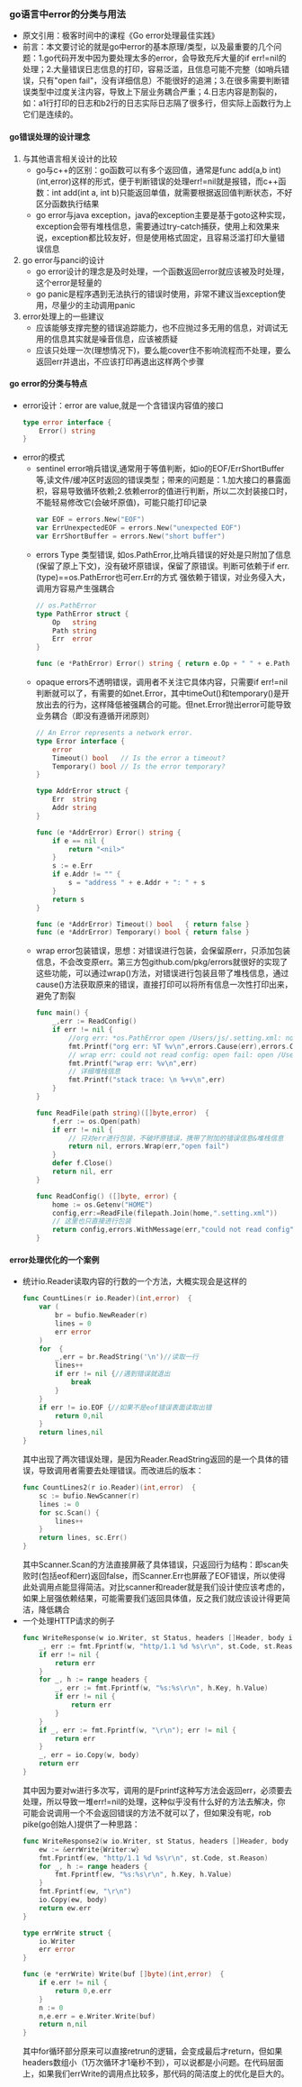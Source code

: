 ### go语言中error的分类与用法
- 原文引用：极客时间中的课程《Go error处理最佳实践》
- 前言：本文要讨论的就是go中error的基本原理/类型，以及最重要的几个问题：1.go代码开发中因为要处理太多的error，会导致充斥大量的if err!=nil的处理；2.大量错误日志信息的打印，容易泛滥，且信息可能不完整（如哨兵错误，只有"open fail"，没有详细信息）不能很好的追溯；3.在很多需要判断错误类型中过度关注内容，导致上下层业务耦合严重；4.日志内容是割裂的，如：a1行打印的日志和b2行的日志实际日志隔了很多行，但实际上函数行为上它们是连续的。
#### go错误处理的设计理念
1. 与其他语言相关设计的比较
    - go与c++的区别：go函数可以有多个返回值，通常是func add(a,b int)(int,error)这样的形式，便于判断错误的处理err!=nil就是报错，而c++函数：int add(int a, int b)只能返回单值，就需要根据返回值判断状态，不好区分函数执行结果
    - go error与java exception，java的exception主要是基于goto这种实现，exception会带有堆栈信息，需要通过try-catch捕获，使用上和效果来说，exception都比较友好，但是使用格式固定，且容易泛滥打印大量错误信息
2. go error与panci的设计
    - go error设计的理念是及时处理，一个函数返回error就应该被及时处理，这个error是轻量的
    - go panic是程序遇到无法执行的错误时使用，非常不建议当exception使用，尽量少的主动调用panic
3. error处理上的一些建议
    - 应该能够支撑完整的错误追踪能力，也不应抛过多无用的信息，对调试无用的信息其实就是噪音信息，应该被质疑
    - 应该只处理一次(理想情况下)，要么能cover住不影响流程而不处理，要么返回err并退出，不应该打印再退出这样两个步骤
#### go error的分类与特点
- error设计：error are value,就是一个含错误内容值的接口
    ```go
    type error interface {
        Error() string
    }
    ```
- error的模式
    - sentinel error哨兵错误,通常用于等值判断，如io的EOF/ErrShortBuffer等,读文件/缓冲区时返回的错误类型；带来的问题是：1.加大接口的暴露面积，容易导致循环依赖;2.依赖error的值进行判断，所以二次封装接口时，不能轻易修改它(会破坏原值)，可能只能打印记录
        ```go
        var EOF = errors.New("EOF")
        var ErrUnexpectedEOF = errors.New("unexpected EOF")
        var ErrShortBuffer = errors.New("short buffer")
        ``` 
    - errors Type 类型错误, 如os.PathError,比哨兵错误的好处是只附加了信息(保留了原上下文)，没有破坏原错误，保留了原错误。判断可依赖于if err.(type)==os.PathError也可err.Err的方式 强依赖于错误，对业务侵入大，调用方容易产生强耦合
        ```go
        // os.PathError
        type PathError struct {
            Op   string
            Path string
            Err  error
        }

        func (e *PathError) Error() string { return e.Op + " " + e.Path + ": " + e.Err.Error() }
        ```
    - opaque errors不透明错误，调用者不关注它具体内容，只需要if err!=nil判断就可以了，有需要的如net.Error，其中timeOut()和temporary()是开放出去的行为，这样降低被强耦合的可能。但net.Error抛出error可能导致业务耦合（即没有遵循开闭原则）
        ```go
        // An Error represents a network error.
        type Error interface {
            error
            Timeout() bool   // Is the error a timeout?
            Temporary() bool // Is the error temporary?
        }

        type AddrError struct {
            Err  string
            Addr string
        }

        func (e *AddrError) Error() string {
            if e == nil {
                return "<nil>"
            }
            s := e.Err
            if e.Addr != "" {
                s = "address " + e.Addr + ": " + s
            }
            return s
        }

        func (e *AddrError) Timeout() bool   { return false }
        func (e *AddrError) Temporary() bool { return false }
        ```
    - wrap error包装错误，思想：对错误进行包装，会保留原err，只添加包装信息，不会改变原err。第三方包github.com/pkg/errors就很好的实现了这些功能，可以通过wrap()方法，对错误进行包装且带了堆栈信息，通过cause()方法获取原来的错误，直接打印可以将所有信息一次性打印出来，避免了割裂
        ```go
        func main() {
            _,err := ReadConfig()
            if err != nil {
                //org err: *os.PathError open /Users/js/.setting.xml: no such file or directory
                fmt.Printf("org err: %T %v\n",errors.Cause(err),errors.Cause(err))
                // wrap err: could not read config: open fail: open /Users/js/.setting.xml: no such file or directory
                fmt.Printf("wrap err: %v\n",err)
                // 详细堆栈信息
                fmt.Printf("stack trace: \n %+v\n",err)
            }
        }

        func ReadFile(path string)([]byte,error)  {
            f,err := os.Open(path)
            if err != nil {
                // 只对err进行包装，不破坏原错误，携带了附加的错误信息&堆栈信息
                return nil, errors.Wrap(err,"open fail")
            }
            defer f.Close()
            return nil, err
        }

        func ReadConfig() ([]byte, error) {
            home := os.Getenv("HOME")
            config,err:=ReadFile(filepath.Join(home,".setting.xml"))
            // 这里也只直接进行包装
            return config,errors.WithMessage(err,"could not read config")
        }
        ```
#### error处理优化的一个案例
- 统计io.Reader读取内容的行数的一个方法，大概实现会是这样的
    ```go
    func CountLines(r io.Reader)(int,error)  {
        var (
            br = bufio.NewReader(r)
            lines = 0
            err error
        )
        for  {
            _,err = br.ReadString('\n')//读取一行
            lines++
            if err != nil {//遇到错误就退出
                break
            }
        }
        if err != io.EOF {//如果不是eof错误表面读取出错
            return 0,nil
        }
        return lines,nil
    }
    ```
    其中出现了两次错误处理，是因为Reader.ReadString返回的是一个具体的错误，导致调用者需要去处理错误。而改进后的版本：
    ```go
    func CountLines2(r io.Reader)(int,error)  {
        sc := bufio.NewScanner(r)
        lines := 0
        for sc.Scan() {
            lines++
        }
        return lines, sc.Err()
    }
    ```
    其中Scanner.Scan的方法直接屏蔽了具体错误，只返回行为结构：即scan失败时(包括eof和err)返回false，而Scanner.Err也屏蔽了EOF错误，所以使得此处调用点能显得简洁。对比scanner和reader就是我们设计使应该考虑的，如果上层强依赖结果，可能需要我们返回具体值，反之我们就应该设计得更简洁，降低耦合
- 一个处理HTTP请求的例子
    ```go
    func WriteResponse(w io.Writer, st Status, headers []Header, body io.Reader) error {
        _, err := fmt.Fprintf(w, "http/1.1 %d %s\r\n", st.Code, st.Reason)
        if err != nil {
            return err
        }
        for _, h := range headers {
            _, err := fmt.Fprintf(w, "%s:%s\r\n", h.Key, h.Value)
            if err != nil {
                return err
            }
        }
        if _, err := fmt.Fprintf(w, "\r\n"); err != nil {
            return err
        }
        _, err = io.Copy(w, body)
        return err
    }
    ```
    其中因为要对w进行多次写，调用的是Fprintf这种写方法会返回err，必须要去处理，所以导致一堆err!=nil的处理，这种似乎没有什么好的方法去解决，你可能会说调用一个不会返回错误的方法不就可以了，但如果没有呢，rob pike(go创始人)提供了一种思路：
    ```go
    func WriteResponse2(w io.Writer, st Status, headers []Header, body io.Reader) error {
        ew := &errWrite{Writer:w}
        fmt.Fprintf(ew, "http/1.1 %d %s\r\n", st.Code, st.Reason)
        for _, h := range headers {
            fmt.Fprintf(ew, "%s:%s\r\n", h.Key, h.Value)
        }
        fmt.Fprintf(ew, "\r\n")
        io.Copy(ew, body)
        return ew.err
    }

    type errWrite struct {
        io.Writer
        err error
    }

    func (e *errWrite) Write(buf []byte)(int,error)  {
        if e.err != nil {
            return 0,e.err
        }
        n := 0
        n,e.err = e.Writer.Write(buf)
        return n,nil
    }
    ```
    其中for循环部分原来可以直接retrun的逻辑，会变成最后才return，但如果headers数组小（1万次循环才1毫秒不到），可以说都是小问题。在代码层面上，如果我们errWrite的调用点比较多，那代码的简洁度上的优化是巨大的。
